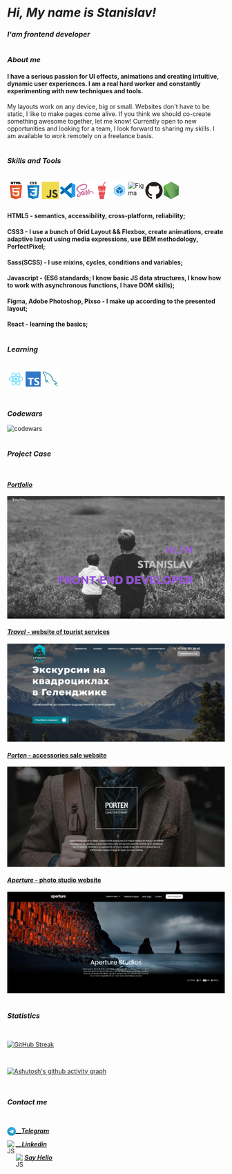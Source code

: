 
# ___***Hi, My name is Stanislav!***___

### ***I'am frontend developer***
#
### ***About me***

#### I have a serious passion for UI effects, animations and creating intuitive, dynamic user experiences. I am a real hard worker and constantly experimenting with new techniques and tools.
My layouts work on any device, big or small. Websites don't have to be static, I like to make pages come alive.
If you think we should co-create something awesome together, let me know!
Currently open to new opportunities and looking for a team, I look forward to sharing my skills. I am available to work remotely on a freelance basis.




#
### ***Skills and Tools***

#
<img align="left" alt="HTML5" width="40" src="https://raw.githubusercontent.com/github/explore/80688e429a7d4ef2fca1e82350fe8e3517d3494d/topics/html/html.png" />

<img align="left" alt="CSS" width="40" src="https://raw.githubusercontent.com/github/explore/80688e429a7d4ef2fca1e82350fe8e3517d3494d/topics/css/css.png" />

<img align="left" alt="JS" width="40" src="https://raw.githubusercontent.com/github/explore/80688e429a7d4ef2fca1e82350fe8e3517d3494d/topics/javascript/javascript.png" />

<img align="left" alt="VSCode" width="40" src="https://raw.githubusercontent.com/vscode-icons/vscode-icons/c6a88d017a90b71a98ec62fe829d7e93ec86b46a/icons/file_type_vscode.svg" />

<img align="left" alt="SASS" width="40" src="https://raw.githubusercontent.com/github/explore/80688e429a7d4ef2fca1e82350fe8e3517d3494d/topics/sass/sass.png" />

<img align="left" alt="Gulp" width="40" src="https://raw.githubusercontent.com/github/explore/80688e429a7d4ef2fca1e82350fe8e3517d3494d/topics/gulp/gulp.png" />

<img align="left" alt="WebPack" width="40" src="https://raw.githubusercontent.com/github/explore/80688e429a7d4ef2fca1e82350fe8e3517d3494d/topics/webpack/webpack.png" />

<img align="left" alt="Figma" width="40" src="https://cdn-icons-png.flaticon.com/128/5968/5968705.png" />

<img align="left" alt="Git" width="40" src="https://raw.githubusercontent.com/github/explore/89bdd9644f44d1b12180fd512b95574fe4c54617/topics/github-api/github-api.png" />

<img align="left" alt="JS" width="40" src="https://raw.githubusercontent.com/github/explore/80688e429a7d4ef2fca1e82350fe8e3517d3494d/topics/nodejs/nodejs.png" />

<br>
<br>
<br>


#### **HTML5** - semantics, accessibility, cross-platform, reliability;
 #### **CSS3** - I use a bunch of Grid Layout && Flexbox, create animations, create adaptive layout using media expressions, use BEM methodology, PerfectPixel;
 #### **Sass(SCSS)** - I use mixins, cycles, conditions and variables;
 #### **Javascript** - (ES6 standards; I know basic JS data structures, I know how to work with asynchronous functions, I have DOM skills);
 #### **Figma, Adobe Photoshop, Pixso** - I make up according to the presented layout;
 #### **React** - learning the basics;

#

### ***Learning***

#

<img align="left" alt="JS" width="40" src="https://raw.githubusercontent.com/github/explore/80688e429a7d4ef2fca1e82350fe8e3517d3494d/topics/react/react.png" />

<img align="left" alt="JS" width="40" src="https://raw.githubusercontent.com/vscode-icons/vscode-icons/c6a88d017a90b71a98ec62fe829d7e93ec86b46a/icons/file_type_typescript_official.svg" />

<img align="left" alt="JS" width="40" src="https://raw.githubusercontent.com/vscode-icons/vscode-icons/c6a88d017a90b71a98ec62fe829d7e93ec86b46a/icons/file_type_mysql.svg" />


<br>
<br>
<br>

#

### ***Codewars***

![codewars](https://www.codewars.com/users/rsschool_c66a9e124df662f5/badges/large)

#

### ***Project Case***
<br>

####  [***Portfolio*** ](https://stanislavkhurtov.github.io/SHFrontend/) 

<img src="./src/img/portfolio.png"/>

<br>

####  [***Travel*** - website of tourist services](https://stanislavkhurtov.github.io/Travel-ver.2) 

<img src="./src/img/travel.jpg"/>

<br>

#### [***Porten*** - accessories sale website](https://stanislavkhurtov.github.io/Porten/home.html)

<img src="./src/img/porten.jpg"/>

<br>

#### [***Aperture*** - photo studio website](https://stanislavkhurtov.github.io/Aperture)

<img src="./src/img/aperture.png"/>

#


### ***Statistics***
<br>

[![GitHub Streak](https://github-readme-streak-stats.herokuapp.com/?user=StanislavKhurtov&theme=dark)](https://git.io/streak-stats)

<br>

[![Ashutosh's github activity graph](https://github-readme-activity-graph.cyclic.app/graph?username=StanislavKhurtov&theme=react-dark)](https://github.com/ashutosh00710/github-readme-activity-graph)

<br>


### ***Contact me***
<br>

<img align="left" alt="JS" width="20" src="https://raw.githubusercontent.com/github/explore/80688e429a7d4ef2fca1e82350fe8e3517d3494d/topics/telegram/telegram.png" />[***__Telegram***](https://t.me/+375257687065/)
<br>

<img align="left" alt="JS" width="20" src="https://www.svgrepo.com/show/448234/linkedin.svg" />[***__Linkedin***](https://www.linkedin.com/in/stanislav-hurtov-4b1002228/)
<br>

<img align="left" alt="JS" width="20" src="https://cdn-icons-png.flaticon.com/128/552/552486.png" /><a href="mailto:skhurtov@yandex.ru">***Say Hello***</a>





